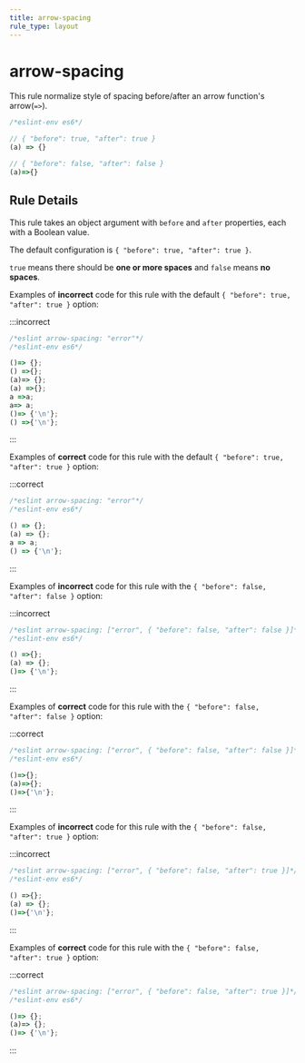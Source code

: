 ```yaml
---
title: arrow-spacing
rule_type: layout
---
```


# arrow-spacing

This rule normalize style of spacing before/after an arrow function's arrow(`=>`).

```js
/*eslint-env es6*/

// { "before": true, "after": true }
(a) => {}

// { "before": false, "after": false }
(a)=>{}
```

## Rule Details

This rule takes an object argument with `before` and `after` properties, each with a Boolean value.

The default configuration is `{ "before": true, "after": true }`.

`true` means there should be **one or more spaces** and `false` means **no spaces**.

Examples of **incorrect** code for this rule with the default `{ "before": true, "after": true }` option:

:::incorrect

```js
/*eslint arrow-spacing: "error"*/
/*eslint-env es6*/

()=> {};
() =>{};
(a)=> {};
(a) =>{};
a =>a;
a=> a;
()=> {'\n'};
() =>{'\n'};
```

:::

Examples of **correct** code for this rule with the default `{ "before": true, "after": true }` option:

:::correct

```js
/*eslint arrow-spacing: "error"*/
/*eslint-env es6*/

() => {};
(a) => {};
a => a;
() => {'\n'};
```

:::

Examples of **incorrect** code for this rule with the `{ "before": false, "after": false }` option:

:::incorrect

```js
/*eslint arrow-spacing: ["error", { "before": false, "after": false }]*/
/*eslint-env es6*/

() =>{};
(a) => {};
()=> {'\n'};
```

:::

Examples of **correct** code for this rule with the `{ "before": false, "after": false }` option:

:::correct

```js
/*eslint arrow-spacing: ["error", { "before": false, "after": false }]*/
/*eslint-env es6*/

()=>{};
(a)=>{};
()=>{'\n'};
```

:::

Examples of **incorrect** code for this rule with the `{ "before": false, "after": true }` option:

:::incorrect

```js
/*eslint arrow-spacing: ["error", { "before": false, "after": true }]*/
/*eslint-env es6*/

() =>{};
(a) => {};
()=>{'\n'};
```

:::

Examples of **correct** code for this rule with the `{ "before": false, "after": true }` option:

:::correct

```js
/*eslint arrow-spacing: ["error", { "before": false, "after": true }]*/
/*eslint-env es6*/

()=> {};
(a)=> {};
()=> {'\n'};
```

:::
